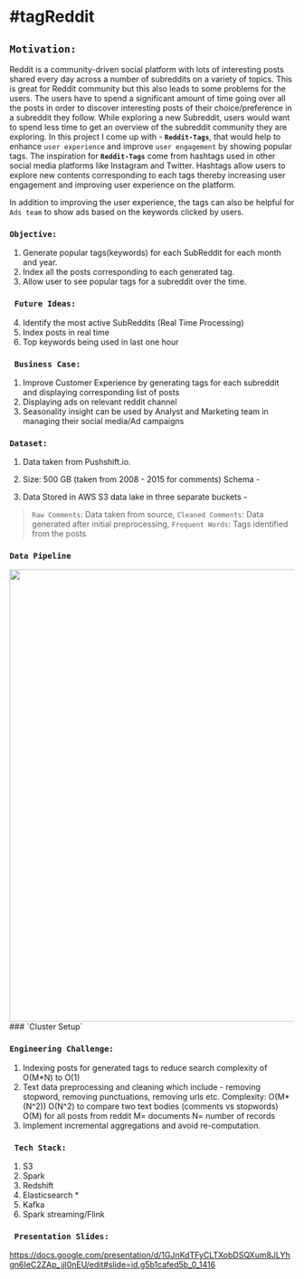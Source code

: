 # #tagReddit

## `Motivation:`

Reddit is a community-driven social platform with lots of interesting posts shared every day across a number of 
subreddits on a variety of topics. This is great for Reddit community but this also leads to some problems for the users. The users have to spend a significant amount of time going over all the posts in order to discover interesting posts of their choice/preference in a subreddit they follow. While exploring a new Subreddit, users would want to spend less time to get an overview of the subreddit community they are exploring. In this project I come up with - **`Reddit-Tags`**, that would help to enhance `user experience` and improve `user engagement` by showing popular tags. The inspiration for **`Reddit-Tags`** come from hashtags used in other social media platforms like Instagram and Twitter. Hashtags allow users to explore new contents corresponding to each tags thereby increasing user engagement and improving user experience on the platform.

In addition to improving the user experience, the tags can also be helpful for `Ads team` to show ads based on the keywords clicked by users. 

### `Objective:` 
1. Generate popular tags(keywords) for each SubReddit for each month and year.
2. Index all the posts corresponding to each generated tag.
3. Allow user to see popular tags for a subreddit over the time. 


### ` Future Ideas:`
4. Identify the most active SubReddits (Real Time Processing)
5. Index posts in real time
6. Top keywords being used in last one hour


### ` Business Case:` 
1. Improve Customer Experience by generating tags for each subreddit and displaying corresponding list of posts
2. Displaying ads on relevant reddit channel
3. Seasonality insight can be used by Analyst and Marketing team in managing their social media/Ad campaigns

### `Dataset:` 
1. Data taken from Pushshift.io.

2. Size: 500 GB (taken from 2008 - 2015 for comments)
Schema - <img>
3. Data Stored in AWS S3 data lake in three separate buckets - 
> `Raw Comments`: Data taken from source, `Cleaned Comments`: Data generated after initial preprocessing, `Frequent Words`: Tags identified from the posts

### `Data Pipeline`
<img src="./images/pipeline.png" width="800">
### `Cluster Setup`

### ``Engineering Challenge:`` 

1. Indexing posts for generated tags to reduce search complexity of  O(M*N) to O(1) 
2. Text data preprocessing and cleaning which include - removing stopword, removing punctuations, removing urls etc. 
    Complexity:  O(M*(N^2))
    O(N^2) to compare two text bodies (comments vs stopwords)
    O(M) for all posts from reddit
    M= documents
    N= number of records 
3.  Implement incremental aggregations and avoid re-computation.

### `` Tech Stack:`` 

1. S3
2. Spark
3. Redshift
4. Elasticsearch *
5. Kafka
6. Spark streaming/Flink


### `` Presentation Slides:`` 
https://docs.google.com/presentation/d/1GJnKdTFyCLTXobDSQXum8JLYhgn6IeC2ZAp_jjl0nEU/edit#slide=id.g5b1cafed5b_0_1416



